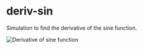# deriv-sin
Simulation to find the derivative of the sine function.

![Derivative of sine function](https://github.com/user-attachments/assets/7d1b98e2-6831-4b99-a344-79fac4af88d2)

